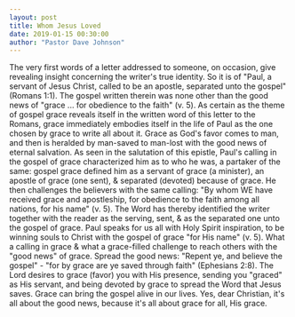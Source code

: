 ```yaml
---
layout: post
title: Whom Jesus Loved
date: 2019-01-15 00:30:00
author: "Pastor Dave Johnson"
---
```


The very first words of a letter addressed to someone, on occasion, give revealing insight concerning the writer's true identity. So it is of "Paul, a servant of Jesus Christ, called to be an apostle, separated unto the gospel" (Romans 1:1). The gospel written therein was none other than the good news of "grace ... for obedience to the faith" (v. 5). As certain as the theme of gospel grace reveals itself in the written word of this letter to the Romans, grace immediately embodies itself in the life of Paul as the one chosen by grace to write all about it. Grace as God's favor comes to man, and then is heralded by man-saved to man-lost with the good news of eternal salvation. As seen in the salutation of this epistle, Paul's calling in the gospel of grace characterized him as to who he was, a partaker of the same: gospel grace defined him as a servant of grace (a minister), an apostle of grace (one sent), & separated (devoted) because of grace. He then challenges the believers with the same calling: "By whom WE have received grace and apostleship, for obedience to the faith among all nations, for his name" (v. 5). The Word has thereby identified the writer together with the reader as the serving, sent, & as the separated one unto the gospel of grace. Paul speaks for us all with Holy Spirit inspiration, to be winning souls to Christ with the gospel of grace "for His name" (v. 5). What a calling in grace & what a grace-filled challenge to reach others with the "good news" of grace. Spread the good news: "Repent ye, and believe the gospel" - "for by grace are ye saved through faith" (Ephesians 2:8). The Lord desires to grace (favor) you with His presence, sending you "graced" as His servant, and being devoted by grace to spread the Word that Jesus saves. Grace can bring the gospel alive in our lives. Yes, dear Christian, it's all about the good news, because it's all about grace for all, His grace.
